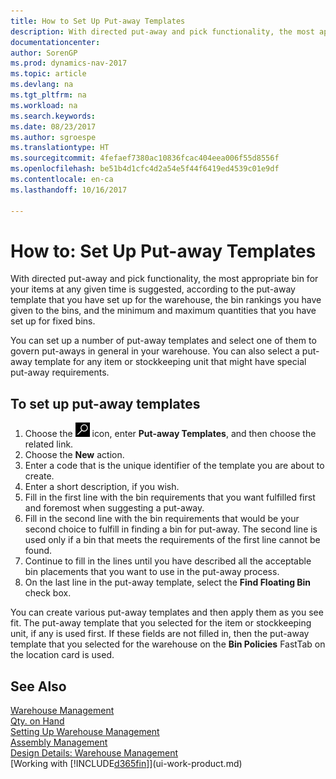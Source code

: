 ```yaml
---
title: How to Set Up Put-away Templates
description: With directed put-away and pick functionality, the most appropriate bin for your items at any given time is suggested, according to the put-away template that you have set up for the warehouse, the bin rankings you have given to the bins, and the minimum and maximum quantities that you have set up for fixed bins.
documentationcenter: 
author: SorenGP
ms.prod: dynamics-nav-2017
ms.topic: article
ms.devlang: na
ms.tgt_pltfrm: na
ms.workload: na
ms.search.keywords: 
ms.date: 08/23/2017
ms.author: sgroespe
ms.translationtype: HT
ms.sourcegitcommit: 4fefaef7380ac10836fcac404eea006f55d8556f
ms.openlocfilehash: be51b4d1cfc4d2a54e5f44f6419ed4539c01e9df
ms.contentlocale: en-ca
ms.lasthandoff: 10/16/2017

---
```

# <a name="how-to-set-up-put-away-templates"></a>How to: Set Up Put-away Templates
With directed put-away and pick functionality, the most appropriate bin for your items at any given time is suggested, according to the put-away template that you have set up for the warehouse, the bin rankings you have given to the bins, and the minimum and maximum quantities that you have set up for fixed bins.  

You can set up a number of put-away templates and select one of them to govern put-aways in general in your warehouse. You can also select a put-away template for any item or stockkeeping unit that might have special put-away requirements.  

## <a name="to-set-up-put-away-templates"></a>To set up put-away templates  
1.  Choose the ![Search for Page or Report](media/ui-search/search_small.png "Search for Page or Report icon") icon, enter **Put-away Templates**, and then choose the related link.  
2.  Choose the **New** action.  
3.  Enter a code that is the unique identifier of the template you are about to create.  
4.  Enter a short description, if you wish.  
5.  Fill in the first line with the bin requirements that you want fulfilled first and foremost when suggesting a put-away.  
6.  Fill in the second line with the bin requirements that would be your second choice to fulfill in finding a bin for put-away. The second line is used only if a bin that meets the requirements of the first line cannot be found.  
7.  Continue to fill in the lines until you have described all the acceptable bin placements that you want to use in the put-away process.  
8.  On the last line in the put-away template, select the **Find Floating Bin** check box.  

You can create various put-away templates and then apply them as you see fit. The put-away template that you selected for the item or stockkeeping unit, if any is used first. If these fields are not filled in, then the put-away template that you selected for the warehouse on the **Bin Policies** FastTab on the location card is used.  

## <a name="see-also"></a>See Also  
[Warehouse Management](warehouse-manage-warehouse.md)  
[Qty. on Hand](inventory-manage-inventory.md)  
[Setting Up Warehouse Management](warehouse-setup-warehouse.md)     
[Assembly Management](assembly-assemble-items.md)    
[Design Details: Warehouse Management](design-details-warehouse-management.md)  
[Working with [!INCLUDE[d365fin](includes/d365fin_md.md)]](ui-work-product.md)

